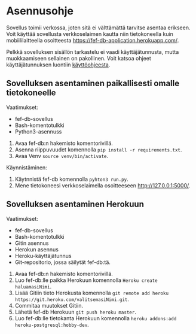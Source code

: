 # Asennusohje

Sovellus toimii verkossa, joten sitä ei välttämättä tarvitse asentaa erikseen. Voit käyttää sovellusta verkkoselaimen kautta niin tietokoneella kuin mobiililaitteella osoitteesta https://fef-db-application.herokuapp.com/.

Pelkkä sovelluksen sisällön tarkastelu ei vaadi käyttäjätunnusta, mutta muokkaamiseen sellainen on pakollinen. Voit katsoa ohjeet käyttäjätunnuksen luontiin [käyttöohjeesta](https://github.com/JustAGoldeneye/Fire-Emblem-Fates-Unit-Database/blob/master/documentation/K%C3%A4ytt%C3%B6ohje.md).

## Sovelluksen asentaminen paikallisesti omalle tietokoneelle

Vaatimukset:
* fef-db-sovellus
* Bash-komentotulkki
* Python3-asennuss

1. Avaa fef-db:n hakemisto komentorivillä.
2. Asenna riippuvuudet komennolla `pip install -r requirements.txt`.
3. Avaa Venv `source venv/bin/activate`.

Käynnistäminen:
1. Käytnnistä fef-db komennolla `pyhton3 run.py`.
2. Mene tietokoneesi verkkoselaimella osoitteeseen http://127.0.0.1:5000/.

## Sovelluksen asentaminen Herokuun

Vaatimukset:
* fef-db-sovellus
* Bash-komentotulkki
* Gitin asennus
* Herokun asennus
* Heroku-käyttäjätunnus
* Git-repositorio, jossa säilytät fef-db:tä.

1. Avaa fef-db:n hakemisto komentorivillä.
2. Luo fef-db:lle paikka Herokuun komennolla `Heroku create haluamasiNimi`.
3. Lisää Gitiin tieto Herokusta komennolla `git remote add heroku https://git.heroku.com/valitsemasiNimi.git`.
4. Commitaa muutokset Gitiin.
5. Lähetä fef-db Herokuun `git push heroku master`.
6. Luo fef-db:lle tietokanta Herokuun komennolla `heroku addons:add heroku-postgresql:hobby-dev`.
